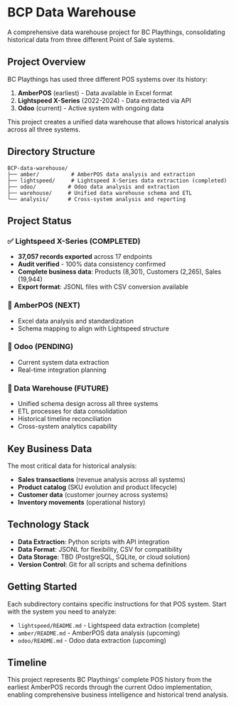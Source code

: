 # BCP Data Warehouse

A comprehensive data warehouse project for BC Playthings, consolidating historical data from three different Point of Sale systems.

## Project Overview

BC Playthings has used three different POS systems over its history:
1. **AmberPOS** (earliest) - Data available in Excel format
2. **Lightspeed X-Series** (2022-2024) - Data extracted via API
3. **Odoo** (current) - Active system with ongoing data

This project creates a unified data warehouse that allows historical analysis across all three systems.

## Directory Structure

```
BCP-data-warehouse/
├── amber/          # AmberPOS data analysis and extraction
├── lightspeed/     # Lightspeed X-Series data extraction (completed)
├── odoo/          # Odoo data analysis and extraction
├── warehouse/     # Unified data warehouse schema and ETL
└── analysis/      # Cross-system analysis and reporting
```

## Project Status

### ✅ Lightspeed X-Series (COMPLETED)
- **37,057 records exported** across 17 endpoints
- **Audit verified** - 100% data consistency confirmed
- **Complete business data**: Products (8,301), Customers (2,265), Sales (19,944)
- **Export format**: JSONL files with CSV conversion available

### 🔄 AmberPOS (NEXT)
- Excel data analysis and standardization
- Schema mapping to align with Lightspeed structure

### 🔄 Odoo (PENDING)
- Current system data extraction
- Real-time integration planning

### 🔄 Data Warehouse (FUTURE)
- Unified schema design across all three systems
- ETL processes for data consolidation
- Historical timeline reconciliation
- Cross-system analytics capability

## Key Business Data

The most critical data for historical analysis:
- **Sales transactions** (revenue analysis across all systems)
- **Product catalog** (SKU evolution and product lifecycle)
- **Customer data** (customer journey across systems)
- **Inventory movements** (operational history)

## Technology Stack

- **Data Extraction**: Python scripts with API integration
- **Data Format**: JSONL for flexibility, CSV for compatibility
- **Data Storage**: TBD (PostgreSQL, SQLite, or cloud solution)
- **Version Control**: Git for all scripts and schema definitions

## Getting Started

Each subdirectory contains specific instructions for that POS system. Start with the system you need to analyze:

- `lightspeed/README.md` - Lightspeed data extraction (complete)
- `amber/README.md` - AmberPOS data analysis (upcoming)
- `odoo/README.md` - Odoo data extraction (upcoming)

## Timeline

This project represents BC Playthings' complete POS history from the earliest AmberPOS records through the current Odoo implementation, enabling comprehensive business intelligence and historical trend analysis.
